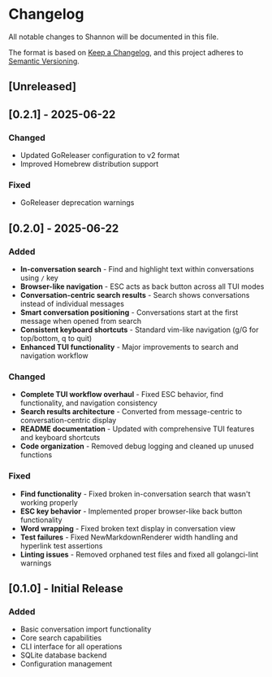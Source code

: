 # Changelog

All notable changes to Shannon will be documented in this file.

The format is based on [Keep a Changelog](https://keepachangelog.com/en/1.0.0/),
and this project adheres to [Semantic Versioning](https://semver.org/spec/v2.0.0.html).

## [Unreleased]

## [0.2.1] - 2025-06-22

### Changed
- Updated GoReleaser configuration to v2 format
- Improved Homebrew distribution support

### Fixed
- GoReleaser deprecation warnings

## [0.2.0] - 2025-06-22

### Added
- **In-conversation search** - Find and highlight text within conversations using `/` key
- **Browser-like navigation** - ESC acts as back button across all TUI modes
- **Conversation-centric search results** - Search shows conversations instead of individual messages
- **Smart conversation positioning** - Conversations start at the first message when opened from search
- **Consistent keyboard shortcuts** - Standard vim-like navigation (g/G for top/bottom, q to quit)
- **Enhanced TUI functionality** - Major improvements to search and navigation workflow

### Changed
- **Complete TUI workflow overhaul** - Fixed ESC behavior, find functionality, and navigation consistency
- **Search results architecture** - Converted from message-centric to conversation-centric display
- **README documentation** - Updated with comprehensive TUI features and keyboard shortcuts
- **Code organization** - Removed debug logging and cleaned up unused functions

### Fixed
- **Find functionality** - Fixed broken in-conversation search that wasn't working properly
- **ESC key behavior** - Implemented proper browser-like back button functionality
- **Word wrapping** - Fixed broken text display in conversation view
- **Test failures** - Fixed NewMarkdownRenderer width handling and hyperlink test assertions
- **Linting issues** - Removed orphaned test files and fixed all golangci-lint warnings

## [0.1.0] - Initial Release

### Added
- Basic conversation import functionality
- Core search capabilities
- CLI interface for all operations
- SQLite database backend
- Configuration management